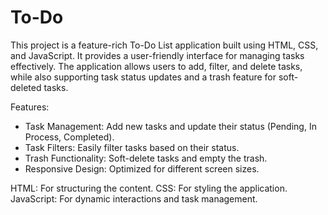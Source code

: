 # To-Do

This project is a feature-rich To-Do List application built using HTML, CSS, and JavaScript. It provides a user-friendly interface for managing tasks effectively. 
The application allows users to add, filter, and delete tasks, while also supporting task status updates and a trash feature for soft-deleted tasks.

Features:
- Task Management: Add new tasks and update their status (Pending, In Process, Completed).
- Task Filters: Easily filter tasks based on their status.
- Trash Functionality: Soft-delete tasks and empty the trash.
- Responsive Design: Optimized for different screen sizes.


HTML: For structuring the content.
CSS: For styling the application.
JavaScript: For dynamic interactions and task management.
